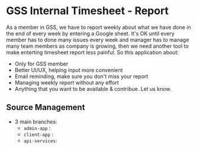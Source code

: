 GSS Internal Timesheet - Report
=================================
As a member in GSS, we have to report weekly about what we have done in the
end of every week by entering a Google sheet.
It's OK until every member has to done many issues every week and manager
has to manage many team members as company is growing, then we need another
tool to make enterting timesheet report less painful.
So this application about:
- Only for GSS member
- Better UI/UX, helping input more convenient
- Email reminding, make sure you don't miss your report
- Managing weekly report without any effort
- Anything that you want to be available & contribue. Let us know.

## Source Management
- 3 main branches:
    - `admin-app` :
    - `client-app` :
    - `api-services`: